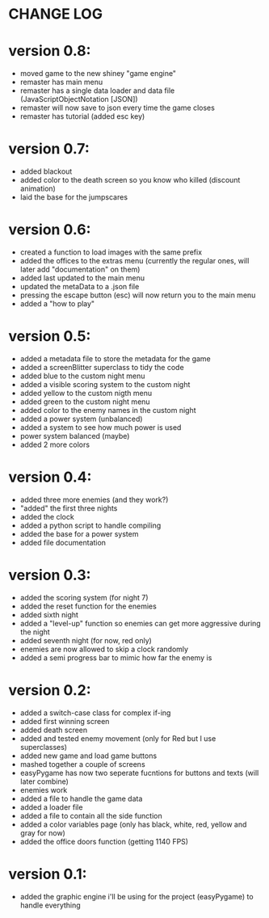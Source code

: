 # CHANGE LOG

# version 0.8:
- moved game to the new shiney "game engine"
- remaster has main menu
- remaster has a single data loader and data file (JavaScriptObjectNotation [JSON])
- remaster will now save to json every time the game closes
- remaster has tutorial (added esc key)

# version 0.7:
- added blackout
- added color to the death screen so you know who killed (discount animation)
- laid the base for the jumpscares

# version 0.6:
- created a function to load images with the same prefix
- added the offices to the extras menu (currently the regular ones, will later add "documentation" on them)
- added last updated to the main menu
- updated the metaData to a .json file
- pressing the escape button (esc) will now return you to the main menu
- added a "how to play"

# version 0.5:
- added a metadata file to store the metadata for the game
- added a screenBlitter superclass to tidy the code
- added blue to the custom night menu
- added a visible scoring system to the custom night
- added yellow to the custom nigth menu
- added green to the custom night menu
- added color to the enemy names in the custom night
- added a power system (unbalanced)
- added a system to see how much power is used
- power system balanced (maybe)
- added 2 more colors


# version 0.4:
- added three more enemies (and they work?)
- "added" the first three nights
- added the clock
- added a python script to handle compiling
- added the base for a power system
- added file documentation

# version 0.3:
- added the scoring system (for night 7)
- added the reset function for the enemies
- added sixth night
- added a "level-up" function so enemies can get more aggressive during the night
- added seventh night (for now, red only)
- enemies are now allowed to skip a clock randomly
- added a semi progress bar to mimic how far the enemy is

# version 0.2:
- added a switch-case class for complex if-ing
- added first winning screen
- added death screen
- added and tested enemy movement (only for Red but I use superclasses)
- added new game and load game buttons
- mashed together a couple of screens
- easyPygame has now two seperate fucntions for buttons and texts (will later combine)
- enemies work
- added a file to handle the game data
- added a loader file
- added a file to contain all the side function
- added a color variables page (only has black, white, red, yellow and gray for now)
- added the office doors function (getting 1140 FPS)


# version 0.1:
- added the graphic engine i'll be using for the project (easyPygame) to handle everything